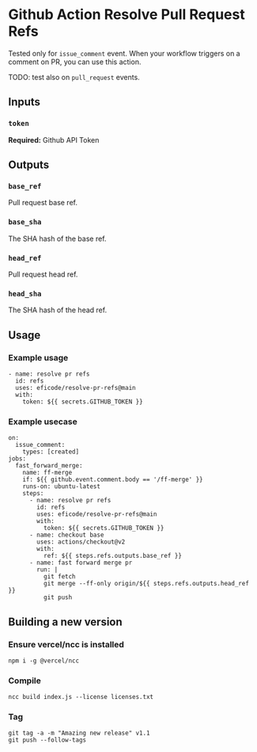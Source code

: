 # Github Action Resolve Pull Request Refs
Tested only for `issue_comment` event. When your workflow triggers on a comment on PR, you can use this action.

TODO: test also on `pull_request` events.

## Inputs

### `token`
**Required:** Github API Token

## Outputs

### `base_ref`
Pull request base ref.

### `base_sha`
The SHA hash of the base ref.

### `head_ref`
Pull request head ref.

### `head_sha`
The SHA hash of the head ref.

## Usage

### Example usage
```
- name: resolve pr refs
  id: refs
  uses: eficode/resolve-pr-refs@main
  with:
    token: ${{ secrets.GITHUB_TOKEN }}
```

### Example usecase
```
on:
  issue_comment:
    types: [created]
jobs:
  fast_forward_merge:
    name: ff-merge
    if: ${{ github.event.comment.body == '/ff-merge' }}
    runs-on: ubuntu-latest
    steps:
      - name: resolve pr refs
        id: refs
        uses: eficode/resolve-pr-refs@main
        with:
          token: ${{ secrets.GITHUB_TOKEN }}
      - name: checkout base
        uses: actions/checkout@v2
        with:
          ref: ${{ steps.refs.outputs.base_ref }}
      - name: fast forward merge pr
        run: |
          git fetch
          git merge --ff-only origin/${{ steps.refs.outputs.head_ref }}
          git push
```

## Building a new version

### Ensure vercel/ncc is installed
```
npm i -g @vercel/ncc
```

### Compile
```
ncc build index.js --license licenses.txt
```

### Tag
```
git tag -a -m "Amazing new release" v1.1
git push --follow-tags
```
